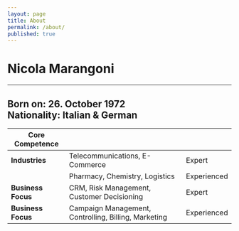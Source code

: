 ```yaml
---
layout: page
title: About
permalink: /about/
published: true
---
```


# Nicola Marangoni #
---
Born on: 26. October 1972  
Nationality: Italian & German
---
Core Competence |||
-- | -- | --
**Industries**     | Telecommunications, E-Commerce | Expert
                   | Pharmacy, Chemistry, Logistics | Experienced
**Business Focus** | CRM, Risk Management, Customer Decisioning | Expert
**Business Focus** | Campaign Management, Controlling, Billing, Marketing | Experienced